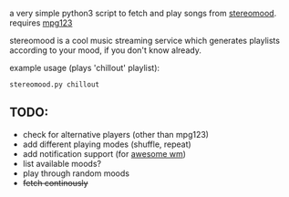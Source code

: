 a very simple python3 script to fetch and play songs from [stereomood](http://www.stereomood.com).
requires [mpg123](http://www.mpg123.de)

stereomood is a cool music streaming service which generates playlists according to your mood, if you don't know already.

example usage (plays 'chillout' playlist):

<code>stereomood.py chillout</code>

## TODO:
* check for alternative players (other than mpg123)
* add different playing modes (shuffle, repeat)
* add notification support (for [awesome wm](http://awesome.naquadah.org/))
* list available moods?
* play through random moods
* <del>fetch continously</del>
